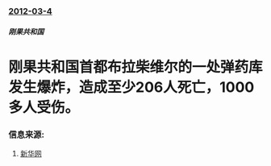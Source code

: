 ### [2012-03-4](/news/2012/03/4/index.md)

##### 刚果共和国
# 刚果共和国首都布拉柴维尔的一处弹药库发生爆炸，造成至少206人死亡，1000多人受伤。




### 信息来源:

1. [新华网](http://news.xinhuanet.com/mil/2012-03/05/c_122792974.htm)
